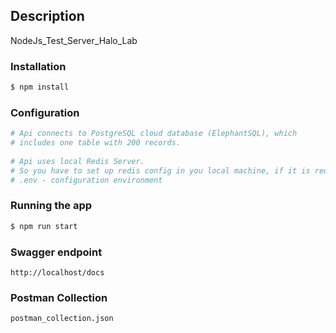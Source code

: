 
## Description
NodeJs_Test_Server_Halo_Lab

### Installation
```bash
$ npm install
```

### Configuration
```bash
# Api connects to PostgreSQL cloud database (ElephantSQL), which 
# includes one table with 200 records. 
 
# Api uses local Redis Server.
# So you have to set up redis config in you local machine, if it is required.   
# .env - configuration environment
```

### Running the app
```bash
$ npm run start
```
### Swagger endpoint
```
http://localhost/docs
```


### Postman Collection 
```
postman_collection.json
```